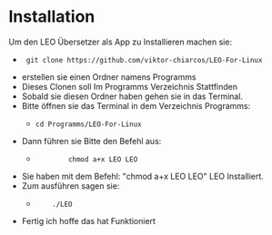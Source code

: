 # Installation

Um den LEO Übersetzer als App zu Installieren machen sie:
-      git clone https://github.com/viktor-chiarcos/LEO-For-Linux
-  erstellen sie einen Ordner namens Programms
- Dieses Clonen soll Im Programms Verzeichnis Stattfinden
- Sobald sie diesen Ordner haben gehen sie in das Terminal.
- Bitte öffnen sie das Terminal in dem Verzeichnis Programms:
  -     cd Programms/LEO-For-Linux
- Dann führen sie Bitte den Befehl aus:
  - 			chmod a+x LEO LEO
- Sie haben mit dem Befehl: "chmod a+x LEO LEO" LEO Installiert.
- Zum ausführen sagen sie:
  - 		./LEO
- Fertig ich hoffe das hat Funktioniert 
